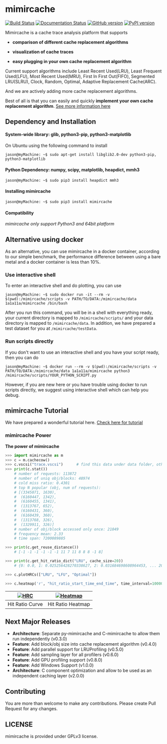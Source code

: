 mimircache
==========

[![Build Status](https://travis-ci.org/1a1a11a/mimircache.svg?branch=master)](https://travis-ci.org/1a1a11a/mimircache)
[![Documentation Status](https://readthedocs.org/projects/mimircacheemory/badge/?version=develop)](http://mimircacheemory.readthedocs.io/en/develop/?badge=develop)
[![GitHub version](https://badge.fury.io/gh/1a1a11a%2Fmimircache.svg)](https://badge.fury.io/gh/1a1a11a%2Fmimircache)
[![PyPI version](https://badge.fury.io/py/mimirCache.svg)](https://badge.fury.io/py/mimirCache)

Mimircache is a cache trace analysis platform that supports

-   **comparison of different cache replacement algorithms**

-   **visualization of cache traces**

-   **easy plugging in your own cache replacement algorithm**


Current support algorithms include Least Recent Used(LRU), Least Frequent
Used(LFU), Most Recent Used(MRU), First In First Out(FIFO), Segmented LRU(SLRU),
Clock, Random, Optimal, Adaptive Replacement Cache(ARC).

And we are actively adding more cache replacement algorithms.

Best of all is that you can easily and quickly **implement your own cache
replacement algorithm**. [See more information here](http://mimircache.info)
 

Dependency and Installation
---------------------------

#### System-wide library: glib, python3-pip, python3-matplotlib

On Ubuntu using the following command to install

~~~~~~~~~~~~~~~~~~~~~~~~~~~~~~~~~~~~~~~~~~~~~~~~~~~~~~~~~~~~~~~~~~~~~~~~~~~~~~~~
jason@myMachine: ~$ sudo apt-get install libglib2.0-dev python3-pip, python3-matplotlib 
~~~~~~~~~~~~~~~~~~~~~~~~~~~~~~~~~~~~~~~~~~~~~~~~~~~~~~~~~~~~~~~~~~~~~~~~~~~~~~~~

#### Python Dependency: numpy, scipy, matplotlib, heapdict, mmh3

~~~~~~~~~~~~~~~~~~~~~~~~~~~~~~~~~~~~~~~~~~~~~~~~~~~~~~~~~~~~~~~~~~~~~~~~~~~~~~~~
jason@myMachine: ~$ sudo pip3 install heapdict mmh3
~~~~~~~~~~~~~~~~~~~~~~~~~~~~~~~~~~~~~~~~~~~~~~~~~~~~~~~~~~~~~~~~~~~~~~~~~~~~~~~~

#### Installing mimircache 

~~~~~~~~~~~~~~~~~~~~~~~~~~~~~~~~~~~~~~~~~~~~~~~~~~~~~~~~~~~~~~~~~~~~~~~~~~~~~~~~
jason@myMachine: ~$ sudo pip3 install mimircache
~~~~~~~~~~~~~~~~~~~~~~~~~~~~~~~~~~~~~~~~~~~~~~~~~~~~~~~~~~~~~~~~~~~~~~~~~~~~~~~~

#### Compatibility

*mimircache only support Python3 and 64bit platform*
 

Alternative using docker
------------------------

As an alternative, you can use mimircache in a docker container, according to our simple benchmark, the performance difference between using a bare metal and a docker container is less than 10%.

### Use interactive shell

To enter an interactive shell and do plotting, you can use

~~~~~~~~~~~~~~~~~~~~~~~~~~~~~~~~~~~~~~~~~~~~~~~~~~~~~~~~~~~~~~~~~~~~~~~~~~~~~~~~
jason@myMachine: ~$ sudo docker run -it --rm -v $(pwd):/mimircache/scripts -v PATH/TO/DATA:/mimircache/data 1a1a11a/mimircache /bin/bash
~~~~~~~~~~~~~~~~~~~~~~~~~~~~~~~~~~~~~~~~~~~~~~~~~~~~~~~~~~~~~~~~~~~~~~~~~~~~~~~~

After you run this command, you will be in a shell with everything ready, your
current directory is mapped to `/mimircache/scripts/` and your data directory is
mapped to `/mimircache/data`. In addition, we have prepared a test dataset for
you at `/mimircache/testData`.
 

### Run scripts directly

If you don't want to use an interactive shell and you have your script ready,
then you can do

~~~~~~~~~~~~~~~~~~~~~~~~~~~~~~~~~~~~~~~~~~~~~~~~~~~~~~~~~~~~~~~~~~~~~~~~~~~~~~~~
jason@myMachine: ~$ docker run --rm -v $(pwd):/mimircache/scripts -v PATH/TO/DATA:/mimircache/data 1a1a11a/mimircache python3 /mimircache/scripts/YOUR_PYTHON_SCRIPT.py 
~~~~~~~~~~~~~~~~~~~~~~~~~~~~~~~~~~~~~~~~~~~~~~~~~~~~~~~~~~~~~~~~~~~~~~~~~~~~~~~~

However, if you are new here or you have trouble using docker to run scripts
directly, we suggest using interactive shell which can help you debug.
 

mimircache Tutorial
-------------------

We have prepared a wonderful tutorial here. [Check here for tutorial](http://mimircacheemory.readthedocs.io)

### mimircache Power

**The power of mimircache**

```python
>>> import mimircache as m
>>> c = m.cachecow()
>>> c.vscsi("trace.vscsi")      # find this data under data folder, other type of data supported too
>>> print(c.stat())
	# number of requests: 113872
	# number of uniq obj/blocks: 48974
	# cold miss ratio: 0.4301
	# top N popular (obj, num of requests): 
	# [(3345071, 1630),
	#  (6160447, 1342),
	#  (6160455, 1341),
	#  (1313767, 652),
	#  (6160431, 360),
	#  (6160439, 360),
	#  (1313768, 326),
	#  (1329911, 326)]
	# number of obj/block accessed only once: 21049
	# frequency mean: 2.33
	# time span: 7200089885

>>> print(c.get_reuse_distance())
    # [-1 -1 -1 -1 -1 -1 11 7 11 8 8 8 -1 8]

>>> print(c.get_hit_ratio_dict("LRU", cache_size=20))
    # {0: 0.0, 1: 0.025256428270338627, 2: 0.031684698608964453, ... 20: 0.07794716875087819}

>>> c.plotHRCs(["LRU", "LFU", "Optimal"])

>>> c.heatmap('r', "hit_ratio_start_time_end_time", time_interval=10000000)

```

| [![HRC](https://github.com/1a1a11a/mimircache/blob/develop/docs/images/github_HRC.png)](https://github.com/1a1a11a/mimircache/blob/develop/docs/images/github_HRC.png)  | [![Heatmap](https://github.com/1a1a11a/mimircache/blob/develop/docs/images/github_heatmap.png)](https://github.com/1a1a11a/mimircache/blob/develop/docs/images/github_heatmap.png) |
|:---:|:---:|
| Hit Ratio Curve | Hit Ratio Heatmap | 


Next Major Releases 
------------------- 
* **Architecture**: Separate py-mimircache and C-mimircache to allow them run independently (v0.3.0) 
* **Feature**: Add block/obj size into cache replacement algorithm (v0.4.0)
* **Feature**: Add parallel support for LRUProfiling (v0.5.0) 
* **Feature**: Add sampling layer for all profilers (v0.6.0)
* **Feature**: Add GPU profiling support (v0.8.0)
* **Feature**: Add Windows Support (v1.0.0)
* **Architecture**: C component optimization and allow to be used as an independent caching layer (v2.0.0)

 
Contributing
------------
You are more than welcome to make any contributions. Please create Pull Request for any changes.

LICENSE
------- 
mimircache is provided under GPLv3 license.